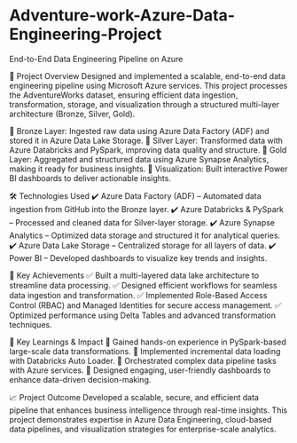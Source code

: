 # Adventure-work-Azure-Data-Engineering-Project
End-to-End Data Engineering Pipeline on Azure

🚀 Project Overview
Designed and implemented a scalable, end-to-end data engineering pipeline using Microsoft Azure services. This project processes the AdventureWorks dataset, ensuring efficient data ingestion, transformation, storage, and visualization through a structured multi-layer architecture (Bronze, Silver, Gold).

🔹 Bronze Layer: Ingested raw data using Azure Data Factory (ADF) and stored it in Azure Data Lake Storage.
🔹 Silver Layer: Transformed data with Azure Databricks and PySpark, improving data quality and structure.
🔹 Gold Layer: Aggregated and structured data using Azure Synapse Analytics, making it ready for business insights.
🔹 Visualization: Built interactive Power BI dashboards to deliver actionable insights.

🛠 Technologies Used
✔ Azure Data Factory (ADF) – Automated data ingestion from GitHub into the Bronze layer.
✔ Azure Databricks & PySpark – Processed and cleaned data for Silver-layer storage.
✔ Azure Synapse Analytics – Optimized data storage and structured it for analytical queries.
✔ Azure Data Lake Storage – Centralized storage for all layers of data.
✔ Power BI – Developed dashboards to visualize key trends and insights.

🌟 Key Achievements
✅ Built a multi-layered data lake architecture to streamline data processing.
✅ Designed efficient workflows for seamless data ingestion and transformation.
✅ Implemented Role-Based Access Control (RBAC) and Managed Identities for secure access management.
✅ Optimized performance using Delta Tables and advanced transformation techniques.

🧠 Key Learnings & Impact
🔹 Gained hands-on experience in PySpark-based large-scale data transformations.
🔹 Implemented incremental data loading with Databricks Auto Loader.
🔹 Orchestrated complex data pipeline tasks with Azure services.
🔹 Designed engaging, user-friendly dashboards to enhance data-driven decision-making.

📈 Project Outcome
Developed a scalable, secure, and efficient data pipeline that enhances business intelligence through real-time insights. This project demonstrates expertise in Azure Data Engineering, cloud-based data pipelines, and visualization strategies for enterprise-scale analytics.
